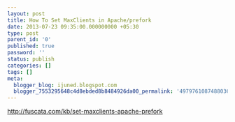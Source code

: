 ```yaml
---
layout: post
title: How To Set MaxClients in Apache/prefork
date: 2013-07-23 09:35:00.000000000 +05:30
type: post
parent_id: '0'
published: true
password: ''
status: publish
categories: []
tags: []
meta:
  blogger_blog: ijuned.blogspot.com
  blogger_7553295648c4d8ebded8b8484926da00_permalink: '4979761087488036857'
---
```

<div dir="ltr" style="text-align:left;"><a href="http://fuscata.com/kb/set-maxclients-apache-prefork">http://fuscata.com/kb/set-maxclients-apache-prefork</a></div>
